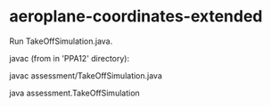 # aeroplane-coordinates-extended

Run TakeOffSimulation.java.

javac (from in 'PPA12' directory):

javac assessment/TakeOffSimulation.java

java assessment.TakeOffSimulation

